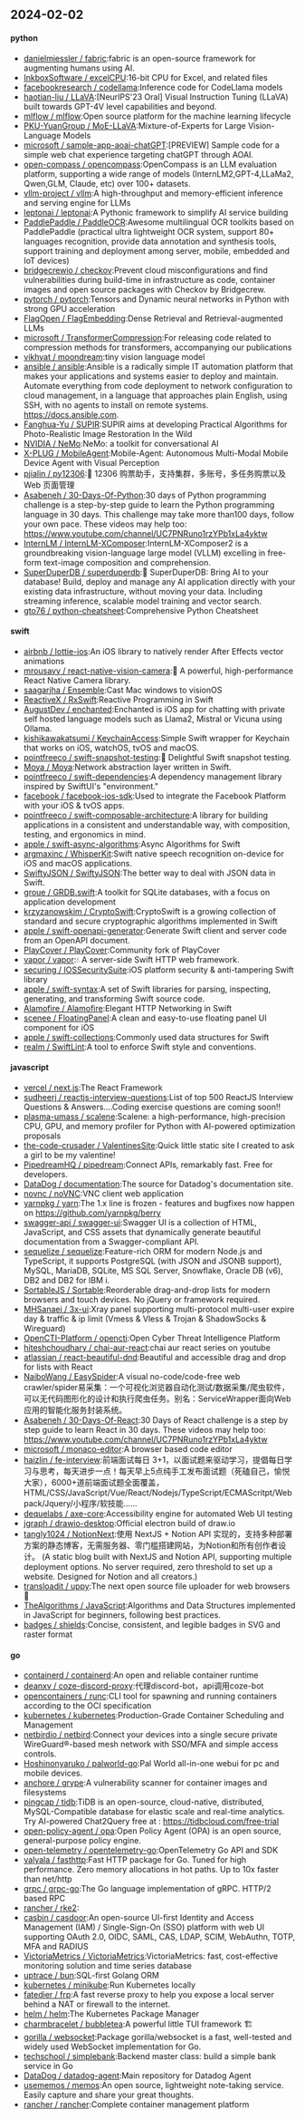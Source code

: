 ## 2024-02-02

#### python
* [danielmiessler / fabric](https://github.com/danielmiessler/fabric):fabric is an open-source framework for augmenting humans using AI.
* [InkboxSoftware / excelCPU](https://github.com/InkboxSoftware/excelCPU):16-bit CPU for Excel, and related files
* [facebookresearch / codellama](https://github.com/facebookresearch/codellama):Inference code for CodeLlama models
* [haotian-liu / LLaVA](https://github.com/haotian-liu/LLaVA):[NeurIPS'23 Oral] Visual Instruction Tuning (LLaVA) built towards GPT-4V level capabilities and beyond.
* [mlflow / mlflow](https://github.com/mlflow/mlflow):Open source platform for the machine learning lifecycle
* [PKU-YuanGroup / MoE-LLaVA](https://github.com/PKU-YuanGroup/MoE-LLaVA):Mixture-of-Experts for Large Vision-Language Models
* [microsoft / sample-app-aoai-chatGPT](https://github.com/microsoft/sample-app-aoai-chatGPT):[PREVIEW] Sample code for a simple web chat experience targeting chatGPT through AOAI.
* [open-compass / opencompass](https://github.com/open-compass/opencompass):OpenCompass is an LLM evaluation platform, supporting a wide range of models (InternLM2,GPT-4,LLaMa2, Qwen,GLM, Claude, etc) over 100+ datasets.
* [vllm-project / vllm](https://github.com/vllm-project/vllm):A high-throughput and memory-efficient inference and serving engine for LLMs
* [leptonai / leptonai](https://github.com/leptonai/leptonai):A Pythonic framework to simplify AI service building
* [PaddlePaddle / PaddleOCR](https://github.com/PaddlePaddle/PaddleOCR):Awesome multilingual OCR toolkits based on PaddlePaddle (practical ultra lightweight OCR system, support 80+ languages recognition, provide data annotation and synthesis tools, support training and deployment among server, mobile, embedded and IoT devices)
* [bridgecrewio / checkov](https://github.com/bridgecrewio/checkov):Prevent cloud misconfigurations and find vulnerabilities during build-time in infrastructure as code, container images and open source packages with Checkov by Bridgecrew.
* [pytorch / pytorch](https://github.com/pytorch/pytorch):Tensors and Dynamic neural networks in Python with strong GPU acceleration
* [FlagOpen / FlagEmbedding](https://github.com/FlagOpen/FlagEmbedding):Dense Retrieval and Retrieval-augmented LLMs
* [microsoft / TransformerCompression](https://github.com/microsoft/TransformerCompression):For releasing code related to compression methods for transformers, accompanying our publications
* [vikhyat / moondream](https://github.com/vikhyat/moondream):tiny vision language model
* [ansible / ansible](https://github.com/ansible/ansible):Ansible is a radically simple IT automation platform that makes your applications and systems easier to deploy and maintain. Automate everything from code deployment to network configuration to cloud management, in a language that approaches plain English, using SSH, with no agents to install on remote systems. https://docs.ansible.com.
* [Fanghua-Yu / SUPIR](https://github.com/Fanghua-Yu/SUPIR):SUPIR aims at developing Practical Algorithms for Photo-Realistic Image Restoration In the Wild
* [NVIDIA / NeMo](https://github.com/NVIDIA/NeMo):NeMo: a toolkit for conversational AI
* [X-PLUG / MobileAgent](https://github.com/X-PLUG/MobileAgent):Mobile-Agent: Autonomous Multi-Modal Mobile Device Agent with Visual Perception
* [pjialin / py12306](https://github.com/pjialin/py12306):🚂 12306 购票助手，支持集群，多账号，多任务购票以及 Web 页面管理
* [Asabeneh / 30-Days-Of-Python](https://github.com/Asabeneh/30-Days-Of-Python):30 days of Python programming challenge is a step-by-step guide to learn the Python programming language in 30 days. This challenge may take more than100 days, follow your own pace. These videos may help too: https://www.youtube.com/channel/UC7PNRuno1rzYPb1xLa4yktw
* [InternLM / InternLM-XComposer](https://github.com/InternLM/InternLM-XComposer):InternLM-XComposer2 is a groundbreaking vision-language large model (VLLM) excelling in free-form text-image composition and comprehension.
* [SuperDuperDB / superduperdb](https://github.com/SuperDuperDB/superduperdb):🔮 SuperDuperDB: Bring AI to your database! Build, deploy and manage any AI application directly with your existing data infrastructure, without moving your data. Including streaming inference, scalable model training and vector search.
* [gto76 / python-cheatsheet](https://github.com/gto76/python-cheatsheet):Comprehensive Python Cheatsheet

#### swift
* [airbnb / lottie-ios](https://github.com/airbnb/lottie-ios):An iOS library to natively render After Effects vector animations
* [mrousavy / react-native-vision-camera](https://github.com/mrousavy/react-native-vision-camera):📸 A powerful, high-performance React Native Camera library.
* [saagarjha / Ensemble](https://github.com/saagarjha/Ensemble):Cast Mac windows to visionOS
* [ReactiveX / RxSwift](https://github.com/ReactiveX/RxSwift):Reactive Programming in Swift
* [AugustDev / enchanted](https://github.com/AugustDev/enchanted):Enchanted is iOS app for chatting with private self hosted language models such as Llama2, Mistral or Vicuna using Ollama.
* [kishikawakatsumi / KeychainAccess](https://github.com/kishikawakatsumi/KeychainAccess):Simple Swift wrapper for Keychain that works on iOS, watchOS, tvOS and macOS.
* [pointfreeco / swift-snapshot-testing](https://github.com/pointfreeco/swift-snapshot-testing):📸 Delightful Swift snapshot testing.
* [Moya / Moya](https://github.com/Moya/Moya):Network abstraction layer written in Swift.
* [pointfreeco / swift-dependencies](https://github.com/pointfreeco/swift-dependencies):A dependency management library inspired by SwiftUI's "environment."
* [facebook / facebook-ios-sdk](https://github.com/facebook/facebook-ios-sdk):Used to integrate the Facebook Platform with your iOS & tvOS apps.
* [pointfreeco / swift-composable-architecture](https://github.com/pointfreeco/swift-composable-architecture):A library for building applications in a consistent and understandable way, with composition, testing, and ergonomics in mind.
* [apple / swift-async-algorithms](https://github.com/apple/swift-async-algorithms):Async Algorithms for Swift
* [argmaxinc / WhisperKit](https://github.com/argmaxinc/WhisperKit):Swift native speech recognition on-device for iOS and macOS applications.
* [SwiftyJSON / SwiftyJSON](https://github.com/SwiftyJSON/SwiftyJSON):The better way to deal with JSON data in Swift.
* [groue / GRDB.swift](https://github.com/groue/GRDB.swift):A toolkit for SQLite databases, with a focus on application development
* [krzyzanowskim / CryptoSwift](https://github.com/krzyzanowskim/CryptoSwift):CryptoSwift is a growing collection of standard and secure cryptographic algorithms implemented in Swift
* [apple / swift-openapi-generator](https://github.com/apple/swift-openapi-generator):Generate Swift client and server code from an OpenAPI document.
* [PlayCover / PlayCover](https://github.com/PlayCover/PlayCover):Community fork of PlayCover
* [vapor / vapor](https://github.com/vapor/vapor):💧 A server-side Swift HTTP web framework.
* [securing / IOSSecuritySuite](https://github.com/securing/IOSSecuritySuite):iOS platform security & anti-tampering Swift library
* [apple / swift-syntax](https://github.com/apple/swift-syntax):A set of Swift libraries for parsing, inspecting, generating, and transforming Swift source code.
* [Alamofire / Alamofire](https://github.com/Alamofire/Alamofire):Elegant HTTP Networking in Swift
* [scenee / FloatingPanel](https://github.com/scenee/FloatingPanel):A clean and easy-to-use floating panel UI component for iOS
* [apple / swift-collections](https://github.com/apple/swift-collections):Commonly used data structures for Swift
* [realm / SwiftLint](https://github.com/realm/SwiftLint):A tool to enforce Swift style and conventions.

#### javascript
* [vercel / next.js](https://github.com/vercel/next.js):The React Framework
* [sudheerj / reactjs-interview-questions](https://github.com/sudheerj/reactjs-interview-questions):List of top 500 ReactJS Interview Questions & Answers....Coding exercise questions are coming soon!!
* [plasma-umass / scalene](https://github.com/plasma-umass/scalene):Scalene: a high-performance, high-precision CPU, GPU, and memory profiler for Python with AI-powered optimization proposals
* [the-code-crusader / ValentinesSite](https://github.com/the-code-crusader/ValentinesSite):Quick little static site I created to ask a girl to be my valentine!
* [PipedreamHQ / pipedream](https://github.com/PipedreamHQ/pipedream):Connect APIs, remarkably fast. Free for developers.
* [DataDog / documentation](https://github.com/DataDog/documentation):The source for Datadog's documentation site.
* [novnc / noVNC](https://github.com/novnc/noVNC):VNC client web application
* [yarnpkg / yarn](https://github.com/yarnpkg/yarn):The 1.x line is frozen - features and bugfixes now happen on https://github.com/yarnpkg/berry
* [swagger-api / swagger-ui](https://github.com/swagger-api/swagger-ui):Swagger UI is a collection of HTML, JavaScript, and CSS assets that dynamically generate beautiful documentation from a Swagger-compliant API.
* [sequelize / sequelize](https://github.com/sequelize/sequelize):Feature-rich ORM for modern Node.js and TypeScript, it supports PostgreSQL (with JSON and JSONB support), MySQL, MariaDB, SQLite, MS SQL Server, Snowflake, Oracle DB (v6), DB2 and DB2 for IBM i.
* [SortableJS / Sortable](https://github.com/SortableJS/Sortable):Reorderable drag-and-drop lists for modern browsers and touch devices. No jQuery or framework required.
* [MHSanaei / 3x-ui](https://github.com/MHSanaei/3x-ui):Xray panel supporting multi-protocol multi-user expire day & traffic & ip limit (Vmess & Vless & Trojan & ShadowSocks & Wireguard)
* [OpenCTI-Platform / opencti](https://github.com/OpenCTI-Platform/opencti):Open Cyber Threat Intelligence Platform
* [hiteshchoudhary / chai-aur-react](https://github.com/hiteshchoudhary/chai-aur-react):chai aur react series on youtube
* [atlassian / react-beautiful-dnd](https://github.com/atlassian/react-beautiful-dnd):Beautiful and accessible drag and drop for lists with React
* [NaiboWang / EasySpider](https://github.com/NaiboWang/EasySpider):A visual no-code/code-free web crawler/spider易采集：一个可视化浏览器自动化测试/数据采集/爬虫软件，可以无代码图形化的设计和执行爬虫任务。别名：ServiceWrapper面向Web应用的智能化服务封装系统。
* [Asabeneh / 30-Days-Of-React](https://github.com/Asabeneh/30-Days-Of-React):30 Days of React challenge is a step by step guide to learn React in 30 days. These videos may help too: https://www.youtube.com/channel/UC7PNRuno1rzYPb1xLa4yktw
* [microsoft / monaco-editor](https://github.com/microsoft/monaco-editor):A browser based code editor
* [haizlin / fe-interview](https://github.com/haizlin/fe-interview):前端面试每日 3+1，以面试题来驱动学习，提倡每日学习与思考，每天进步一点！每天早上5点纯手工发布面试题（死磕自己，愉悦大家），6000+道前端面试题全面覆盖，HTML/CSS/JavaScript/Vue/React/Nodejs/TypeScript/ECMAScritpt/Webpack/Jquery/小程序/软技能……
* [dequelabs / axe-core](https://github.com/dequelabs/axe-core):Accessibility engine for automated Web UI testing
* [jgraph / drawio-desktop](https://github.com/jgraph/drawio-desktop):Official electron build of draw.io
* [tangly1024 / NotionNext](https://github.com/tangly1024/NotionNext):使用 NextJS + Notion API 实现的，支持多种部署方案的静态博客，无需服务器、零门槛搭建网站，为Notion和所有创作者设计。 (A static blog built with NextJS and Notion API, supporting multiple deployment options. No server required, zero threshold to set up a website. Designed for Notion and all creators.)
* [transloadit / uppy](https://github.com/transloadit/uppy):The next open source file uploader for web browsers 🐶
* [TheAlgorithms / JavaScript](https://github.com/TheAlgorithms/JavaScript):Algorithms and Data Structures implemented in JavaScript for beginners, following best practices.
* [badges / shields](https://github.com/badges/shields):Concise, consistent, and legible badges in SVG and raster format

#### go
* [containerd / containerd](https://github.com/containerd/containerd):An open and reliable container runtime
* [deanxv / coze-discord-proxy](https://github.com/deanxv/coze-discord-proxy):代理discord-bot，api调用coze-bot
* [opencontainers / runc](https://github.com/opencontainers/runc):CLI tool for spawning and running containers according to the OCI specification
* [kubernetes / kubernetes](https://github.com/kubernetes/kubernetes):Production-Grade Container Scheduling and Management
* [netbirdio / netbird](https://github.com/netbirdio/netbird):Connect your devices into a single secure private WireGuard®-based mesh network with SSO/MFA and simple access controls.
* [Hoshinonyaruko / palworld-go](https://github.com/Hoshinonyaruko/palworld-go):Pal World all-in-one webui for pc and mobile devices.
* [anchore / grype](https://github.com/anchore/grype):A vulnerability scanner for container images and filesystems
* [pingcap / tidb](https://github.com/pingcap/tidb):TiDB is an open-source, cloud-native, distributed, MySQL-Compatible database for elastic scale and real-time analytics. Try AI-powered Chat2Query free at : https://tidbcloud.com/free-trial
* [open-policy-agent / opa](https://github.com/open-policy-agent/opa):Open Policy Agent (OPA) is an open source, general-purpose policy engine.
* [open-telemetry / opentelemetry-go](https://github.com/open-telemetry/opentelemetry-go):OpenTelemetry Go API and SDK
* [valyala / fasthttp](https://github.com/valyala/fasthttp):Fast HTTP package for Go. Tuned for high performance. Zero memory allocations in hot paths. Up to 10x faster than net/http
* [grpc / grpc-go](https://github.com/grpc/grpc-go):The Go language implementation of gRPC. HTTP/2 based RPC
* [rancher / rke2](https://github.com/rancher/rke2):
* [casbin / casdoor](https://github.com/casbin/casdoor):An open-source UI-first Identity and Access Management (IAM) / Single-Sign-On (SSO) platform with web UI supporting OAuth 2.0, OIDC, SAML, CAS, LDAP, SCIM, WebAuthn, TOTP, MFA and RADIUS
* [VictoriaMetrics / VictoriaMetrics](https://github.com/VictoriaMetrics/VictoriaMetrics):VictoriaMetrics: fast, cost-effective monitoring solution and time series database
* [uptrace / bun](https://github.com/uptrace/bun):SQL-first Golang ORM
* [kubernetes / minikube](https://github.com/kubernetes/minikube):Run Kubernetes locally
* [fatedier / frp](https://github.com/fatedier/frp):A fast reverse proxy to help you expose a local server behind a NAT or firewall to the internet.
* [helm / helm](https://github.com/helm/helm):The Kubernetes Package Manager
* [charmbracelet / bubbletea](https://github.com/charmbracelet/bubbletea):A powerful little TUI framework 🏗
* [gorilla / websocket](https://github.com/gorilla/websocket):Package gorilla/websocket is a fast, well-tested and widely used WebSocket implementation for Go.
* [techschool / simplebank](https://github.com/techschool/simplebank):Backend master class: build a simple bank service in Go
* [DataDog / datadog-agent](https://github.com/DataDog/datadog-agent):Main repository for Datadog Agent
* [usememos / memos](https://github.com/usememos/memos):An open source, lightweight note-taking service. Easily capture and share your great thoughts.
* [rancher / rancher](https://github.com/rancher/rancher):Complete container management platform
